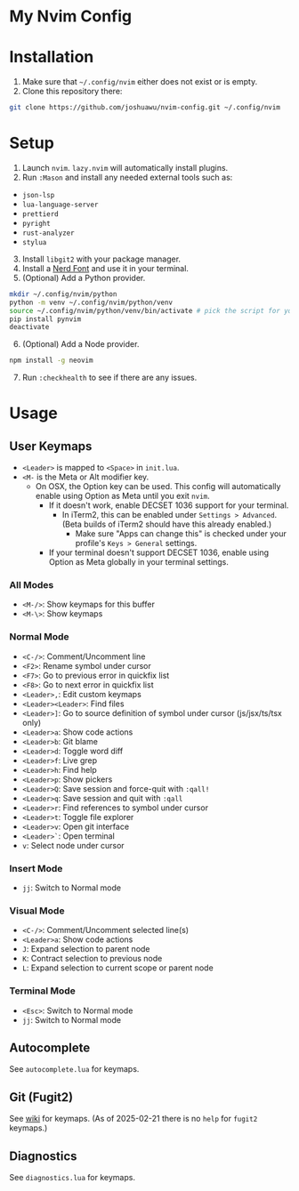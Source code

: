 # My Nvim Config

# Installation

1. Make sure that `~/.config/nvim` either does not exist or is empty.
2. Clone this repository there:
```sh
git clone https://github.com/joshuawu/nvim-config.git ~/.config/nvim
```

# Setup

1. Launch `nvim`. `lazy.nvim` will automatically install plugins.
2. Run `:Mason` and install any needed external tools such as:
  - `json-lsp`
  - `lua-language-server`
  - `prettierd`
  - `pyright`
  - `rust-analyzer`
  - `stylua`
3. Install `libgit2` with your package manager.
4. Install a [Nerd Font](https://www.nerdfonts.com/) and use it in your terminal.
5. (Optional) Add a Python provider.
```sh
mkdir ~/.config/nvim/python
python -m venv ~/.config/nvim/python/venv
source ~/.config/nvim/python/venv/bin/activate # pick the script for your shell
pip install pynvim
deactivate
```
6. (Optional) Add a Node provider.
```sh
npm install -g neovim
```
7. Run `:checkhealth` to see if there are any issues.

# Usage

## User Keymaps
- `<Leader>` is mapped to `<Space>` in `init.lua`.
- `<M-` is the Meta or Alt modifier key.
  - On OSX, the Option key can be used. This config will automatically enable using Option as Meta until you exit `nvim`.
    - If it doesn't work, enable DECSET 1036 support for your terminal.
      - In iTerm2, this can be enabled under `Settings > Advanced`. (Beta builds of iTerm2 should have this already enabled.)
        - Make sure "Apps can change this" is checked under your profile's `Keys > General` settings.
    - If your terminal doesn't support DECSET 1036, enable using Option as Meta globally in your terminal settings.

### All Modes
- `<M-/>`: Show keymaps for this buffer
- `<M-\>`: Show keymaps

### Normal Mode
- `<C-/>`: Comment/Uncomment line
- `<F2>`: Rename symbol under cursor
- `<F7>`: Go to previous error in quickfix list
- `<F8>`: Go to next error in quickfix list
- `<Leader>,`: Edit custom keymaps
- `<Leader><Leader>`: Find files
- `<Leader>]`: Go to source definition of symbol under cursor (js/jsx/ts/tsx only)
- `<Leader>a`: Show code actions
- `<Leader>b`: Git blame
- `<Leader>d`: Toggle word diff
- `<Leader>f`: Live grep
- `<Leader>h`: Find help
- `<Leader>p`: Show pickers
- `<Leader>Q`: Save session and force-quit with `:qall!`
- `<Leader>q`: Save session and quit with `:qall`
- `<Leader>r`: Find references to symbol under cursor
- `<Leader>t`: Toggle file explorer
- `<Leader>v`: Open git interface
- ``<Leader>`​``: Open terminal
- `v`: Select node under cursor

### Insert Mode
- `jj`: Switch to Normal mode

### Visual Mode
- `<C-/>`: Comment/Uncomment selected line(s)
- `<Leader>a`: Show code actions
- `J`: Expand selection to parent node
- `K`: Contract selection to previous node
- `L`: Expand selection to current scope or parent node

### Terminal Mode
- `<Esc>`: Switch to Normal mode
- `jj`: Switch to Normal mode

## Autocomplete
See `autocomplete.lua` for keymaps.

## Git (Fugit2)
See [wiki](https://github.com/SuperBo/fugit2.nvim/wiki/%E2%8C%A8%EF%B8%8F-Usage-and-Keymap) for keymaps.
(As of 2025-02-21 there is no `help` for `fugit2` keymaps.)

## Diagnostics
See `diagnostics.lua` for keymaps.
